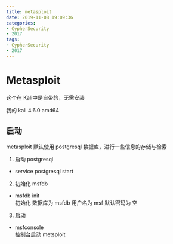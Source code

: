 ```yaml
---
title: metasploit
date: 2019-11-08 19:09:36
categories:
- CypherSecurity
- 2017
tags:
- CypherSecurity
- 2017
---
```


# Metasploit

这个在 Kali中是自带的，无需安装

我的 kali 4.6.0 amd64

## 启动

metasploit 默认使用 postgresql 数据库，进行一些信息的存储与检索

1.  启动  postgresql
- service postgresql start

2.  初始化 msfdb
- msfdb init    
初始化  数据库为  msfdb    用户名为  msf   默认密码为  空

3.  启动
- msfconsole    
控制台启动 metsploit
